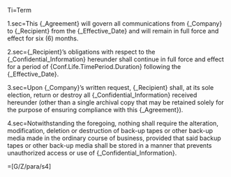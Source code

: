 Ti=Term

1.sec=This {_Agreement} will govern all communications from {_Company} to {_Recipient} from the {_Effective_Date} and will remain in full force and effect for six (6) months.

2.sec={_Recipient}’s obligations with respect to the {_Confidential_Information} hereunder shall continue in full force and effect for a period of {Conf.Life.TimePeriod.Duration} following the {_Effective_Date}.

3.sec=Upon {_Company}’s written request, {_Recipient} shall, at its sole election, return or destroy all {_Confidential_Information} received hereunder (other than a single archival copy that may be retained solely for the purpose of ensuring compliance with this {_Agreement}).

4.sec=Notwithstanding the foregoing, nothing shall require the alteration, modification, deletion or destruction of back-up tapes or other back-up media made in the ordinary course of business, provided that said backup tapes or other back-up media shall be stored in a manner that prevents unauthorized access or use of {_Confidential_Information}.

=[G/Z/para/s4]
